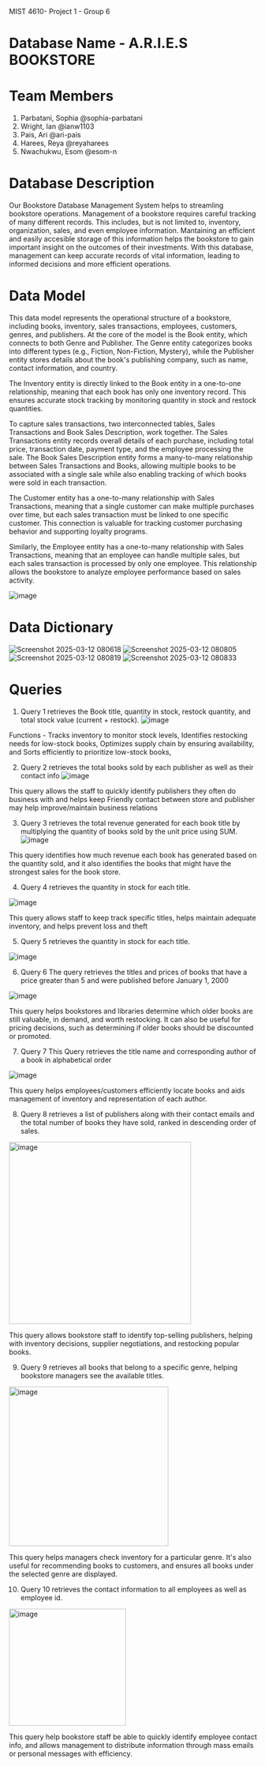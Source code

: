 MIST 4610- Project 1 - Group 6
# Database Name - A.R.I.E.S BOOKSTORE
# Team Members
1. Parbatani, Sophia @sophia-parbatani
2. Wright, Ian @ianw1103
3. Pais, Ari @ari-pais
4. Harees, Reya @reyaharees
5. Nwachukwu, Esom @esom-n

# Database Description
Our Bookstore Database Management System helps to streamling bookstore operations. Management of a bookstore requires careful tracking of many different records. This includes, but is not limited to, inventory, organization, sales, and even employee information. Mantaining an efficient and easily accesible storage of this information helps the bookstore to gain important insight on the outcomes of their investments. With this database, management can keep accurate records of vital information, leading to informed decisions and more efficient operations. 
   # Data Model
This data model represents the operational structure of a bookstore, including books, inventory, sales transactions, employees, customers, genres, and publishers. At the core of the model is the Book entity, which connects to both Genre and Publisher. The Genre entity categorizes books into different types (e.g., Fiction, Non-Fiction, Mystery), while the Publisher entity stores details about the book's publishing company, such as name, contact information, and country.

The Inventory entity is directly linked to the Book entity in a one-to-one relationship, meaning that each book has only one inventory record. This ensures accurate stock tracking by monitoring quantity in stock and restock quantities.

To capture sales transactions, two interconnected tables, Sales Transactions and Book Sales Description, work together. The Sales Transactions entity records overall details of each purchase, including total price, transaction date, payment type, and the employee processing the sale. The Book Sales Description entity forms a many-to-many relationship between Sales Transactions and Books, allowing multiple books to be associated with a single sale while also enabling tracking of which books were sold in each transaction.

The Customer entity has a one-to-many relationship with Sales Transactions, meaning that a single customer can make multiple purchases over time, but each sales transaction must be linked to one specific customer. This connection is valuable for tracking customer purchasing behavior and supporting loyalty programs.

Similarly, the Employee entity has a one-to-many relationship with Sales Transactions, meaning that an employee can handle multiple sales, but each sales transaction is processed by only one employee. This relationship allows the bookstore to analyze employee performance based on sales activity. 

![image](https://github.com/user-attachments/assets/7692d766-9c74-4cba-b3d1-84dfcddb2af6)





# Data Dictionary
   
![Screenshot 2025-03-12 080618](https://github.com/user-attachments/assets/3d4f8a3b-c316-49c3-9a65-7a25529f45cf)
![Screenshot 2025-03-12 080805](https://github.com/user-attachments/assets/eb2a98ed-b842-4c16-b5a1-fd80a27e50ae)
![Screenshot 2025-03-12 080819](https://github.com/user-attachments/assets/7327a3ef-3443-4c9e-8947-a4851659958c)
![Screenshot 2025-03-12 080833](https://github.com/user-attachments/assets/02ea48b1-3bc9-450a-804f-9611f76bbfb5)

# Queries
1. Query 1 retrieves the Book title, quantity in stock, restock quantity, and total stock value (current + restock).
![image](https://github.com/user-attachments/assets/124b899f-072c-477e-a82e-1dc8513b73a9)

Functions - 
Tracks inventory to monitor stock levels,
Identifies restocking needs for low-stock books,
Optimizes supply chain by ensuring availability,
and Sorts efficiently to prioritize low-stock books,

2. Query 2 retrieves the total books sold by each publisher as well as their contact info
![image](https://github.com/user-attachments/assets/92eb1a84-76ae-4427-8a32-19a77844b1c1)

This query allows the staff to quickly identify publishers they often do business with and helps keep
Friendly contact between store and publisher may help improve/maintain business relations

3. Query 3 retrieves the total revenue generated for each book title by multiplying the quantity of books sold by the unit price using SUM.
![image](https://github.com/user-attachments/assets/5b3db0fe-8968-4cdc-bb98-48164907bbd8)

This query identifies how much revenue each book has generated based on the quantity sold, and it also identifies the books that might have the strongest sales for the book store. 

4. Query 4 retrieves the quantity in stock for each title.

![image](https://github.com/user-attachments/assets/ea76cbee-bd63-4133-877c-f8829451f394)

This query allows staff to keep track specific titles, helps maintain adequate inventory, and helps prevent loss and theft

5. Query 5 retrieves the quantity in stock for each title.

![image](https://github.com/user-attachments/assets/cbe00bd7-3a04-4d6f-a336-dc62327582f6)

6. Query 6 The query retrieves the titles and prices of books that have a price greater than 5 and were published before January 1, 2000
   
![image](https://github.com/user-attachments/assets/707d9e29-4a0c-4cde-8d61-bfe5dfe31351)

This query helps bookstores and libraries determine which older books are still valuable, in demand, and worth restocking. It can also be useful for pricing decisions, such as determining if older books should be discounted or promoted.

7. Query 7 This Query retrieves the title name and corresponding author of a book in alphabetical order 

![image](https://github.com/user-attachments/assets/5782525c-b5e1-479e-b076-c748cb2f7aea)

This query helps employees/customers efficiently locate books and aids management of inventory and representation of each author.

8. Query 8 retrieves a list of publishers along with their contact emails and the total number of books they have sold, ranked in descending order of sales.
<img width="369" alt="image" src="https://github.com/user-attachments/assets/d77e2398-1d93-4424-acf4-7442c52a4005" />

This query allows bookstore staff to identify top-selling publishers, helping with inventory decisions, supplier negotiations, and restocking popular books.

9. Query 9 retrieves all books that belong to a specific genre, helping bookstore managers see the available titles.
<img width="323" alt="image" src="https://github.com/user-attachments/assets/2bd32241-7091-483a-b59c-690c43882f6f" />

This query helps managers check inventory for a particular genre. It's also useful for recommending books to customers, and ensures all books under the selected genre are displayed.

10. Query 10 retrieves the contact information to all employees as well as employee id.
<img width="237" alt="image" src="https://github.com/user-attachments/assets/d7d0a532-a168-405b-ac5b-19a5d3483f8a" />

This query help bookstore staff be able to quickly identify employee contact info, and allows management to distribute information through mass emails or personal messages with efficiency. 











